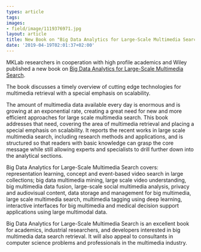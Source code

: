 ```yaml
---
types: article
tags:
images: 
- field/image/1119376971.jpg
layout: article
title: New Book on "Big Data Analytics for Large-Scale Multimedia Search", April 1, 2016
date: '2019-04-19T02:01:37+02:00'
---
```

<p>MKLab researchers in cooperation with high profile academics and Wiley published a new book on <a target="_blank" href=https://www.wiley.com/en-gr/Big+Data+Analytics+for+Large+Scale+Multimedia+Search-p-9781119377009>Big Data Analytics for Large-Scale Multimedia Search</a>.</p>

<p>The book discusses a timely overview of cutting edge technologies for multimedia retrieval with a special emphasis on scalability.</p>

<p>The amount of multimedia data available every day is enormous and is growing at an exponential rate, creating a great need for new and more efficient approaches for large scale multimedia search. This book addresses that need, covering the area of multimedia retrieval and placing a special emphasis on scalability. It reports the recent works in large scale multimedia search, including research methods and applications, and is structured so that readers with basic knowledge can grasp the core message while still allowing experts and specialists to drill further down into the analytical sections.</p>

<p>Big Data Analytics for Large-Scale Multimedia Search covers: representation learning, concept and event-based video search in large collections; big data multimedia mining, large scale video understanding, big multimedia data fusion, large-scale social multimedia analysis, privacy and audiovisual content, data storage and management for big multimedia, large scale multimedia search, multimedia tagging using deep learning, interactive interfaces for big multimedia and medical decision support applications using large multimodal data.</p>

<p>Big Data Analytics for Large-Scale Multimedia Search is an excellent book for academics, industrial researchers, and developers interested in big multimedia data search retrieval. It will also appeal to consultants in computer science problems and professionals in the multimedia industry.</p>
